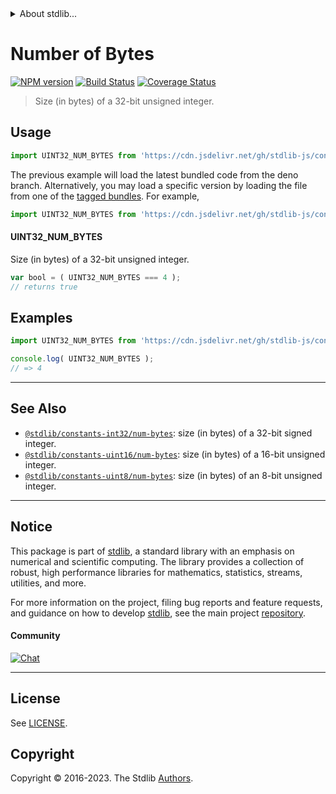 <!--

@license Apache-2.0

Copyright (c) 2018 The Stdlib Authors.

Licensed under the Apache License, Version 2.0 (the "License");
you may not use this file except in compliance with the License.
You may obtain a copy of the License at

   http://www.apache.org/licenses/LICENSE-2.0

Unless required by applicable law or agreed to in writing, software
distributed under the License is distributed on an "AS IS" BASIS,
WITHOUT WARRANTIES OR CONDITIONS OF ANY KIND, either express or implied.
See the License for the specific language governing permissions and
limitations under the License.

-->


<details>
  <summary>
    About stdlib...
  </summary>
  <p>We believe in a future in which the web is a preferred environment for numerical computation. To help realize this future, we've built stdlib. stdlib is a standard library, with an emphasis on numerical and scientific computation, written in JavaScript (and C) for execution in browsers and in Node.js.</p>
  <p>The library is fully decomposable, being architected in such a way that you can swap out and mix and match APIs and functionality to cater to your exact preferences and use cases.</p>
  <p>When you use stdlib, you can be absolutely certain that you are using the most thorough, rigorous, well-written, studied, documented, tested, measured, and high-quality code out there.</p>
  <p>To join us in bringing numerical computing to the web, get started by checking us out on <a href="https://github.com/stdlib-js/stdlib">GitHub</a>, and please consider <a href="https://opencollective.com/stdlib">financially supporting stdlib</a>. We greatly appreciate your continued support!</p>
</details>

# Number of Bytes

[![NPM version][npm-image]][npm-url] [![Build Status][test-image]][test-url] [![Coverage Status][coverage-image]][coverage-url] <!-- [![dependencies][dependencies-image]][dependencies-url] -->

> Size (in bytes) of a 32-bit unsigned integer.



<section class="usage">

## Usage

```javascript
import UINT32_NUM_BYTES from 'https://cdn.jsdelivr.net/gh/stdlib-js/constants-uint32-num-bytes@deno/mod.js';
```
The previous example will load the latest bundled code from the deno branch. Alternatively, you may load a specific version by loading the file from one of the [tagged bundles](https://github.com/stdlib-js/constants-uint32-num-bytes/tags). For example,

```javascript
import UINT32_NUM_BYTES from 'https://cdn.jsdelivr.net/gh/stdlib-js/constants-uint32-num-bytes@v0.1.1-deno/mod.js';
```

#### UINT32_NUM_BYTES

Size (in bytes) of a 32-bit unsigned integer.

```javascript
var bool = ( UINT32_NUM_BYTES === 4 );
// returns true
```

</section>

<!-- /.usage -->

<section class="examples">

## Examples

<!-- TODO: better example -->

<!-- eslint no-undef: "error" -->

```javascript
import UINT32_NUM_BYTES from 'https://cdn.jsdelivr.net/gh/stdlib-js/constants-uint32-num-bytes@deno/mod.js';

console.log( UINT32_NUM_BYTES );
// => 4
```

</section>

<!-- /.examples -->

<!-- Section for related `stdlib` packages. Do not manually edit this section, as it is automatically populated. -->

<section class="related">

* * *

## See Also

-   <span class="package-name">[`@stdlib/constants-int32/num-bytes`][@stdlib/constants/int32/num-bytes]</span><span class="delimiter">: </span><span class="description">size (in bytes) of a 32-bit signed integer.</span>
-   <span class="package-name">[`@stdlib/constants-uint16/num-bytes`][@stdlib/constants/uint16/num-bytes]</span><span class="delimiter">: </span><span class="description">size (in bytes) of a 16-bit unsigned integer.</span>
-   <span class="package-name">[`@stdlib/constants-uint8/num-bytes`][@stdlib/constants/uint8/num-bytes]</span><span class="delimiter">: </span><span class="description">size (in bytes) of an 8-bit unsigned integer.</span>

</section>

<!-- /.related -->

<!-- Section for all links. Make sure to keep an empty line after the `section` element and another before the `/section` close. -->


<section class="main-repo" >

* * *

## Notice

This package is part of [stdlib][stdlib], a standard library with an emphasis on numerical and scientific computing. The library provides a collection of robust, high performance libraries for mathematics, statistics, streams, utilities, and more.

For more information on the project, filing bug reports and feature requests, and guidance on how to develop [stdlib][stdlib], see the main project [repository][stdlib].

#### Community

[![Chat][chat-image]][chat-url]

---

## License

See [LICENSE][stdlib-license].


## Copyright

Copyright &copy; 2016-2023. The Stdlib [Authors][stdlib-authors].

</section>

<!-- /.stdlib -->

<!-- Section for all links. Make sure to keep an empty line after the `section` element and another before the `/section` close. -->

<section class="links">

[npm-image]: http://img.shields.io/npm/v/@stdlib/constants-uint32-num-bytes.svg
[npm-url]: https://npmjs.org/package/@stdlib/constants-uint32-num-bytes

[test-image]: https://github.com/stdlib-js/constants-uint32-num-bytes/actions/workflows/test.yml/badge.svg?branch=v0.1.1
[test-url]: https://github.com/stdlib-js/constants-uint32-num-bytes/actions/workflows/test.yml?query=branch:v0.1.1

[coverage-image]: https://img.shields.io/codecov/c/github/stdlib-js/constants-uint32-num-bytes/main.svg
[coverage-url]: https://codecov.io/github/stdlib-js/constants-uint32-num-bytes?branch=main

<!--

[dependencies-image]: https://img.shields.io/david/stdlib-js/constants-uint32-num-bytes.svg
[dependencies-url]: https://david-dm.org/stdlib-js/constants-uint32-num-bytes/main

-->

[chat-image]: https://img.shields.io/gitter/room/stdlib-js/stdlib.svg
[chat-url]: https://app.gitter.im/#/room/#stdlib-js_stdlib:gitter.im

[stdlib]: https://github.com/stdlib-js/stdlib

[stdlib-authors]: https://github.com/stdlib-js/stdlib/graphs/contributors

[umd]: https://github.com/umdjs/umd
[es-module]: https://developer.mozilla.org/en-US/docs/Web/JavaScript/Guide/Modules

[deno-url]: https://github.com/stdlib-js/constants-uint32-num-bytes/tree/deno
[umd-url]: https://github.com/stdlib-js/constants-uint32-num-bytes/tree/umd
[esm-url]: https://github.com/stdlib-js/constants-uint32-num-bytes/tree/esm
[branches-url]: https://github.com/stdlib-js/constants-uint32-num-bytes/blob/main/branches.md

[stdlib-license]: https://raw.githubusercontent.com/stdlib-js/constants-uint32-num-bytes/main/LICENSE

<!-- <related-links> -->

[@stdlib/constants/int32/num-bytes]: https://github.com/stdlib-js/constants-int32-num-bytes/tree/deno

[@stdlib/constants/uint16/num-bytes]: https://github.com/stdlib-js/constants-uint16-num-bytes/tree/deno

[@stdlib/constants/uint8/num-bytes]: https://github.com/stdlib-js/constants-uint8-num-bytes/tree/deno

<!-- </related-links> -->

</section>

<!-- /.links -->
